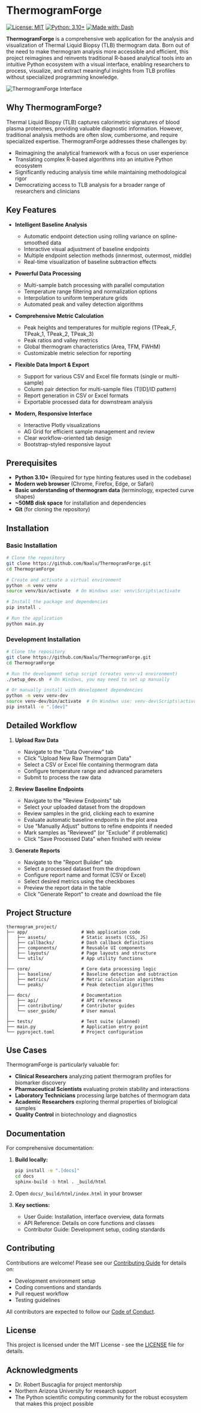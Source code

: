 # ThermogramForge

[![License: MIT](https://img.shields.io/badge/License-MIT-yellow.svg)](https://opensource.org/licenses/MIT)
[![Python: 3.10+](https://img.shields.io/badge/Python-3.10%2B-blue.svg)](https://www.python.org/downloads/)
[![Made with: Dash](https://img.shields.io/badge/Made%20with-Dash-success.svg)](https://dash.plotly.com/)

**ThermogramForge** is a comprehensive web application for the analysis and visualization of Thermal Liquid Biopsy (TLB) thermogram data. Born out of the need to make thermogram analysis more accessible and efficient, this project reimagines and reinvents traditional R-based analytical tools into an intuitive Python ecosystem with a visual interface, enabling researchers to process, visualize, and extract meaningful insights from TLB profiles without specialized programming knowledge.

![ThermogramForge Interface](app/assets/images/ThermogramForge-Interface.png)

## Why ThermogramForge?

Thermal Liquid Biopsy (TLB) captures calorimetric signatures of blood plasma proteomes, providing valuable diagnostic information. However, traditional analysis methods are often slow, cumbersome, and require specialized expertise. ThermogramForge addresses these challenges by:

- Reimagining the analytical framework with a focus on user experience
- Translating complex R-based algorithms into an intuitive Python ecosystem
- Significantly reducing analysis time while maintaining methodological rigor
- Democratizing access to TLB analysis for a broader range of researchers and clinicians

## Key Features

- **Intelligent Baseline Analysis**
  - Automatic endpoint detection using rolling variance on spline-smoothed data
  - Interactive visual adjustment of baseline endpoints
  - Multiple endpoint selection methods (innermost, outermost, middle)
  - Real-time visualization of baseline subtraction effects

- **Powerful Data Processing**
  - Multi-sample batch processing with parallel computation
  - Temperature range filtering and normalization options
  - Interpolation to uniform temperature grids
  - Automated peak and valley detection algorithms

- **Comprehensive Metric Calculation**
  - Peak heights and temperatures for multiple regions (TPeak_F, TPeak_1, TPeak_2, TPeak_3)
  - Peak ratios and valley metrics
  - Global thermogram characteristics (Area, TFM, FWHM)
  - Customizable metric selection for reporting

- **Flexible Data Import & Export**
  - Support for various CSV and Excel file formats (single or multi-sample)
  - Column pair detection for multi-sample files (T[ID]/ID pattern)
  - Report generation in CSV or Excel formats
  - Exportable processed data for downstream analysis

- **Modern, Responsive Interface**
  - Interactive Plotly visualizations
  - AG Grid for efficient sample management and review
  - Clear workflow-oriented tab design
  - Bootstrap-styled responsive layout

## Prerequisites

- **Python 3.10+** (Required for type hinting features used in the codebase)
- **Modern web browser** (Chrome, Firefox, Edge, or Safari)
- **Basic understanding of thermogram data** (terminology, expected curve shapes)
- **~50MB disk space** for installation and dependencies
- **Git** (for cloning the repository)

## Installation

### Basic Installation

```bash
# Clone the repository
git clone https://github.com/Naalu/ThermogramForge.git
cd ThermogramForge

# Create and activate a virtual environment
python -m venv venv
source venv/bin/activate  # On Windows use: venv\Scripts\activate

# Install the package and dependencies
pip install .

# Run the application
python main.py
```

### Development Installation

```bash
# Clone the repository
git clone https://github.com/Naalu/ThermogramForge.git
cd ThermogramForge

# Run the development setup script (creates venv-v1 environment)
./setup_dev.sh  # On Windows, you may need to set up manually

# Or manually install with development dependencies
python -m venv venv-dev
source venv-dev/bin/activate  # On Windows use: venv-dev\Scripts\activate
pip install -e ".[dev]"
```

## Detailed Workflow

1. **Upload Raw Data**
   - Navigate to the "Data Overview" tab
   - Click "Upload New Raw Thermogram Data"
   - Select a CSV or Excel file containing thermogram data
   - Configure temperature range and advanced parameters
   - Submit to process the raw data

2. **Review Baseline Endpoints**
   - Navigate to the "Review Endpoints" tab
   - Select your uploaded dataset from the dropdown
   - Review samples in the grid, clicking each to examine
   - Evaluate automatic baseline endpoints in the plot area
   - Use "Manually Adjust" buttons to refine endpoints if needed
   - Mark samples as "Reviewed" (or "Exclude" if problematic)
   - Click "Save Processed Data" when finished with review

3. **Generate Reports**
   - Navigate to the "Report Builder" tab
   - Select a processed dataset from the dropdown
   - Configure report name and format (CSV or Excel)
   - Select desired metrics using the checkboxes
   - Preview the report data in the table
   - Click "Generate Report" to create and download the file

## Project Structure

```
thermogram_project/
├── app/                    # Web application code
│   ├── assets/             # Static assets (CSS, JS)
│   ├── callbacks/          # Dash callback definitions 
│   ├── components/         # Reusable UI components
│   ├── layouts/            # Page layouts and structure
│   └── utils/              # App utility functions
│
├── core/                   # Core data processing logic
│   ├── baseline/           # Baseline detection and subtraction
│   ├── metrics/            # Metric calculation algorithms
│   └── peaks/              # Peak detection algorithms
│
├── docs/                   # Documentation
│   ├── api/                # API reference
│   ├── contributing/       # Contributor guides
│   └── user_guide/         # User manual
│
├── tests/                  # Test suite (planned)
├── main.py                 # Application entry point
└── pyproject.toml          # Project configuration
```

## Use Cases

ThermogramForge is particularly valuable for:

- **Clinical Researchers** analyzing patient thermogram profiles for biomarker discovery
- **Pharmaceutical Scientists** evaluating protein stability and interactions
- **Laboratory Technicians** processing large batches of thermogram data
- **Academic Researchers** exploring thermal properties of biological samples
- **Quality Control** in biotechnology and diagnostics

## Documentation

For comprehensive documentation:

1. **Build locally:**
   ```bash
   pip install -e ".[docs]"
   cd docs
   sphinx-build -b html . _build/html
   ```
2. Open `docs/_build/html/index.html` in your browser

3. **Key sections:**
   - User Guide: Installation, interface overview, data formats
   - API Reference: Details on core functions and classes
   - Contributor Guide: Development setup, coding standards

## Contributing

Contributions are welcome! Please see our [Contributing Guide](CONTRIBUTING.md) for details on:

- Development environment setup
- Coding conventions and standards
- Pull request workflow
- Testing guidelines

All contributors are expected to follow our [Code of Conduct](CODE_OF_CONDUCT.md).

## License

This project is licensed under the MIT License - see the [LICENSE](LICENSE) file for details.

## Acknowledgments

- Dr. Robert Buscaglia for project mentorship
- Northern Arizona University for research support
- The Python scientific computing community for the robust ecosystem that makes this project possible
